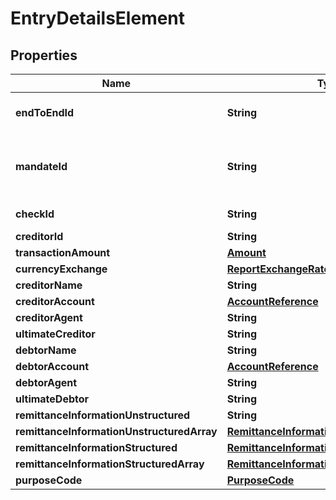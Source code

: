 # EntryDetailsElement

## Properties
Name | Type | Description | Notes
------------ | ------------- | ------------- | -------------
**endToEndId** | **String** | Unique end to end identity. |  [optional]
**mandateId** | **String** | Identification of Mandates, e.g. a SEPA Mandate ID. |  [optional]
**checkId** | **String** | Identification of a Cheque. |  [optional]
**creditorId** | **String** |  |  [optional]
**transactionAmount** | [**Amount**](Amount.md) |  | 
**currencyExchange** | [**ReportExchangeRateList**](ReportExchangeRateList.md) |  |  [optional]
**creditorName** | **String** |  |  [optional]
**creditorAccount** | [**AccountReference**](AccountReference.md) |  |  [optional]
**creditorAgent** | **String** |  |  [optional]
**ultimateCreditor** | **String** |  |  [optional]
**debtorName** | **String** |  |  [optional]
**debtorAccount** | [**AccountReference**](AccountReference.md) |  |  [optional]
**debtorAgent** | **String** |  |  [optional]
**ultimateDebtor** | **String** |  |  [optional]
**remittanceInformationUnstructured** | **String** |  |  [optional]
**remittanceInformationUnstructuredArray** | [**RemittanceInformationUnstructuredArray**](RemittanceInformationUnstructuredArray.md) |  |  [optional]
**remittanceInformationStructured** | [**RemittanceInformationStructured**](RemittanceInformationStructured.md) |  |  [optional]
**remittanceInformationStructuredArray** | [**RemittanceInformationStructuredArray**](RemittanceInformationStructuredArray.md) |  |  [optional]
**purposeCode** | [**PurposeCode**](PurposeCode.md) |  |  [optional]

